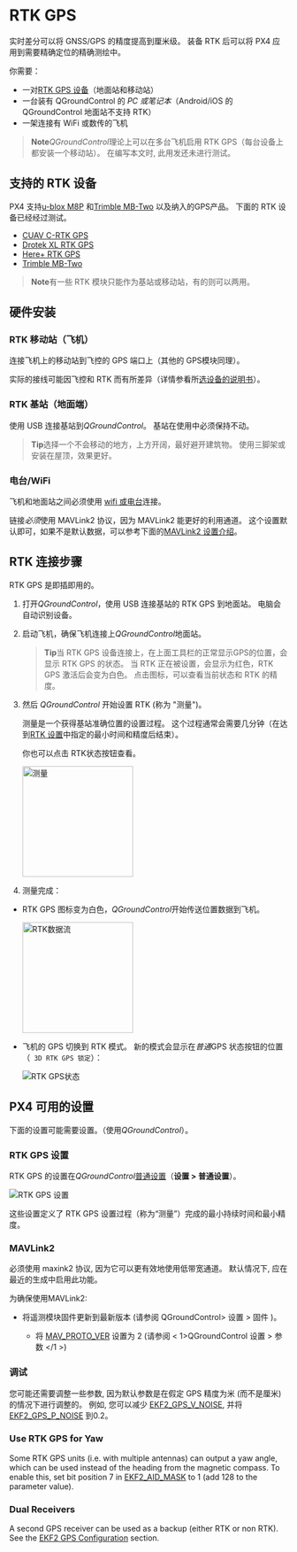 # RTK GPS

实时差分可以将 GNSS/GPS 的精度提高到厘米级。 装备 RTK 后可以将 PX4 应用到需要精确定位的精确测绘中。

你需要：

- 一对[RTK GPS 设备](#supported-rtk-devices)（地面站和移动站）
- 一台装有 QGroundControl 的 *PC 或笔记本*（Android/iOS 的 QGroundControl 地面站不支持 RTK）
- 一架连接有 WiFi 或数传的飞机

> **Note***QGroundControl*理论上可以在多台飞机启用 RTK GPS（每台设备上都安装一个移动站）。 在编写本文时, 此用发还未进行测试。

## 支持的 RTK 设备

PX4 支持[u-blox M8P](https://www.u-blox.com/en/product/neo-m8p) 和[Trimble MB-Two](https://www.trimble.com/Precision-GNSS/MB-Two-Board.aspx) 以及纳入的GPS产品。 下面的 RTK 设备已经经过测试。

- [CUAV C-RTK GPS](../gps_compass/rtk_gps_cuav_c-rtk.md)
- [Drotek XL RTK GPS](../gps_compass/rtk_gps_drotek_xl.md)
- [Here+ RTK GPS](../gps_compass/rtk_gps_hex_hereplus.md)
- [Trimble MB-Two](../gps_compass/rtk_gps_trimble_mb_two.md)

> **Note**有一些 RTK 模块只能作为基站或移动站，有的则可以两用。

## 硬件安装

### RTK 移动站（飞机）

连接飞机上的移动站到飞控的 GPS 端口上（其他的 GPS模块同理）。

实际的接线可能因飞控和 RTK 而有所差异（详情参看所[选设备的说明书](#supported-rtk-devices)）。

### RTK 基站（地面端）

使用 USB 连接基站到*QGroundControl*。 基站在使用中必须保持不动。

> **Tip**选择一个不会移动的地方，上方开阔，最好避开建筑物。 使用三脚架或安装在屋顶，效果更好。

### 电台/WiFi

飞机和地面站之间必须使用 [wifi 或电台](../assembly/quick_start_pixhawk.md#telemetry-radios-optional)连接。 <!-- this should be a link to a telemetry topic, but we don't have one yet -->

链接*必须*使用 MAVLink2 协议，因为 MAVLink2 能更好的利用通道。 这个设置默认即可，如果不是默认数据，可以参考下面的[MAVLink2 设置介绍](#mavlink2)。

## RTK 连接步骤

RTK GPS 是即插即用的。

1. 打开*QGroundControl*，使用 USB 连接基站的 RTK GPS 到地面站。 电脑会自动识别设备。 
2. 启动飞机，确保飞机连接上*QGroundControl*地面站。
    
    > **Tip**当 RTK GPS 设备连接上，在上面工具栏的正常显示GPS的位置，会显示 RTK GPS 的状态。 当 RTK 正在被设置，会显示为红色，RTK GPS 激活后会变为白色。 点击图标，可以查看当前状态和 RTK 的精度。

3. 然后 *QGroundControl* 开始设置 RTK (称为 "测量")。
    
    测量是一个获得基站准确位置的设置过程。 这个过程通常会需要几分钟（在达到[RTK 设置](#rtk-gps-settings)中指定的最小时间和精度后结束）。
    
    你也可以点击 RTK状态按钮查看。
    
    <img src="../../assets/qgc/setup/rtk/qgc_rtk_survey-in.png" width="200px" title="测量" />

4. 测量完成：

- RTK GPS 图标变为白色，*QGroundControl*开始传送位置数据到飞机。
    
    <img src="../../assets/qgc/setup/rtk/qgc_rtk_streaming.png" width="200px" title="RTK数据流" />

- 飞机的 GPS 切换到 RTK 模式。 新的模式会显示在*普通*GPS 状态按钮的位置（` 3D RTK GPS 锁定`）：
    
    ![RTK GPS状态](../../assets/qgc/setup/rtk/qgc_rtk_gps_status.png)

## PX4 可用的设置

下面的设置可能需要设置。（使用*QGroundControl*）。

### RTK GPS 设置

RTK GPS 的设置在*QGroundControl*[普通设置](https://docs.qgroundcontrol.com/en/SettingsView/General.html#rtk-gps)（**设置 > 普通设置**）。

![RTK GPS 设置](../../assets/qgc/setup/rtk/settings_view_general_rtk_gps.jpg)

这些设置定义了 RTK GPS 设置过程（称为“测量”）完成的最小持续时间和最小精度。

### MAVLink2

必须使用 maxink2 协议, 因为它可以更有效地使用低带宽通道。 默认情况下, 应在最近的生成中启用此功能。

为确保使用MAVLink2:

- 将遥测模块固件更新到最新版本 (请参阅 QGroundControl> 设置 > 固件 </a0 >)。</li> 
    
    - 将 [MAV_PROTO_VER](../advanced_config/parameter_reference.md#MAV_PROTO_VER) 设置为 2 (请参阅 < 1>QGroundControl 设置 > 参数 </1 >)</ul> 
    
    ### 调试
    
    您可能还需要调整一些参数, 因为默认参数是在假定 GPS 精度为米 (而不是厘米) 的情况下进行调整的。 例如, 您可以减少 [EKF2_GPS_V_NOISE](../advanced_config/parameter_reference.md#EKF2_GPS_V_NOISE), 并将 [EKF2_GPS_P_NOISE](../advanced_config/parameter_reference.md#EKF2_GPS_P_NOISE) 到0.2。
    
    ### Use RTK GPS for Yaw
    
    Some RTK GPS units (i.e. with multiple antennas) can output a yaw angle, which can be used instead of the heading from the magnetic compass. To enable this, set bit position 7 in [EKF2_AID_MASK](../advanced_config/parameter_reference.md#EKF2_AID_MASK) to 1 (add 128 to the parameter value).
    
    ### Dual Receivers
    
    A second GPS receiver can be used as a backup (either RTK or non RTK). See the [EKF2 GPS Configuration](../advanced_config/tuning_the_ecl_ekf.md#GPS) section.
    
    <!-- 

- Video demonstration would be nice.
- something that shows positioning of base, connection of RTK rover, survey in process. Some sort of short precision survey. 
-->
    
    ## 飞机设置示例
    
    The airframe build topic [DJI Flamewheel 450 with distance sensor and RTK GPS](https://dev.px4.io/en/airframes_multicopter/dji_flamewheel_450.html) describes an airframe setup with the Here+ RTK GPS and a Pixhawk 3 Pro.